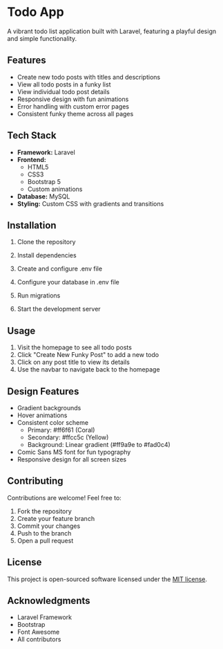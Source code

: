 #  Todo App

A vibrant todo list application built with Laravel, featuring a playful design and simple functionality.

##  Features

-   Create new todo posts with titles and descriptions
-   View all todo posts in a funky list
-   View individual todo post details
-   Responsive design with fun animations
-   Error handling with custom error pages
-   Consistent funky theme across all pages

##  Tech Stack

-   **Framework:** Laravel
-   **Frontend:**
    -   HTML5
    -   CSS3
    -   Bootstrap 5
    -   Custom animations
-   **Database:** MySQL
-   **Styling:** Custom CSS with gradients and transitions

##  Installation

1. Clone the repository

2. Install dependencies

3. Create and configure .env file

4. Configure your database in .env file

5. Run migrations

6. Start the development server

##  Usage

1. Visit the homepage to see all todo posts
2. Click "Create New Funky Post" to add a new todo
3. Click on any post title to view its details
4. Use the navbar to navigate back to the homepage

##  Design Features

-   Gradient backgrounds
-   Hover animations
-   Consistent color scheme
    -   Primary: #ff6f61 (Coral)
    -   Secondary: #ffcc5c (Yellow)
    -   Background: Linear gradient (#ff9a9e to #fad0c4)
-   Comic Sans MS font for fun typography
-   Responsive design for all screen sizes

##  Contributing

Contributions are welcome! Feel free to:

1. Fork the repository
2. Create your feature branch
3. Commit your changes
4. Push to the branch
5. Open a pull request

##  License

This project is open-sourced software licensed under the [MIT license](https://opensource.org/licenses/MIT).

##  Acknowledgments

-   Laravel Framework
-   Bootstrap
-   Font Awesome
-   All contributors


